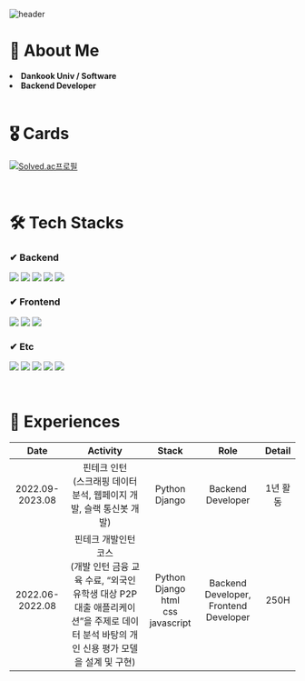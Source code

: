 ![header](https://capsule-render.vercel.app/api?type=waving&color=gradient&height=270&section=header&text=Welcome%20to%20Jordy's%20dev%20spce&fontSize=45) 
 <br/>
 
# 🐰 About Me
<li> <b>Dankook Univ / Software</b> </li>
<li> <b>Backend Developer</b> </li>
  
<br>

# 🎖️ Cards  

[![Solved.ac프로필](http://mazassumnida.wtf/api/v2/generate_badge?boj=whwkahd3)](https://solved.ac/whwkahd3)

<br>

# 🛠 Tech Stacks
### ✔ Backend
<p>
  <img src="https://img.shields.io/badge/Python-3776AB?style=flat&logo=Python&logoColor=white">
  <img src="https://img.shields.io/badge/django-092E20?style=flat&logo=django&logoColor=white">
  <img src="https://img.shields.io/badge/Node.js-339933?style=flat&logo=Node.js&logoColor=white">
  <img src="https://img.shields.io/badge/Flask-000000?style=flat&logo=flask&logoColor=white">
  <img src="https://img.shields.io/badge/MySQL-4479A1?style=flat&logo=MySQL&logoColor=white">
</p>

### ✔ Frontend
<p>  
<img src="https://img.shields.io/badge/JavaScript-F7DF1E?style=flat&logo=javascript&logoColor=black">
<img src="https://img.shields.io/badge/html5-E34F26?style=flat&logo=html5&logoColor=white">
<img src="https://img.shields.io/badge/css-1572B6?style=flat&logo=css3&logoColor=white">
</p>

### ✔ Etc
<p>
<img src="https://img.shields.io/badge/C-A8B9CC?style=flat&logo=C&logoColor=white">
<img src="https://img.shields.io/badge/C++-blue.svg?style=flat&logo=c%2B%2B&logoColor=white">
<img src="https://img.shields.io/badge/Linux-FCC624?style=flat&logo=linux&logoColor=black">
<img src="https://img.shields.io/badge/bootstrap-7952B3?style=flat&logo=bootstrap&logoColor=white">
<img src="https://img.shields.io/badge/docker-2496ED?style=flat&logo=docker&logoColor=white">
</p>

<br>

# 🌱 Experiences
|Date|Activity|Stack|Role|Detail|
|:--:|:--:|:--:|:--:|:--:|
|2022.09-2023.08 |핀테크 인턴<br>(스크래핑 데이터 분석, 웹페이지 개발, 슬랙 통신봇 개발)|Python<br>Django|Backend Developer|1년 활동|
|2022.06-2022.08 |핀테크 개발인턴 코스<br>(개발 인턴 금융 교육 수료, “외국인 유학생 대상 P2P 대출 애플리케이션”을 주제로 데이터 분석 바탕의 개인 신용 평가 모델을 설계 및 구현)|Python<br>Django<br>html<br>css<br>javascript|Backend Developer, Frontend Developer|250H|

